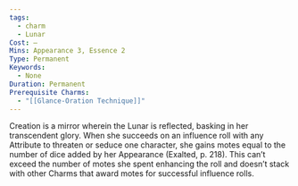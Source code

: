 ```yaml
---
tags:
  - charm
  - Lunar
Cost: —
Mins: Appearance 3, Essence 2
Type: Permanent
Keywords:
  - None
Duration: Permanent
Prerequisite Charms:
  - "[[Glance-Oration Technique]]"
---
```

Creation is a mirror wherein the Lunar is reflected, basking in her transcendent glory. When she succeeds on an influence roll with any Attribute to threaten or seduce one character, she gains motes equal to the number of dice added by her Appearance (Exalted, p. 218). This can’t exceed the number of motes she spent enhancing the roll and doesn’t stack with other Charms that award motes for successful influence rolls.
